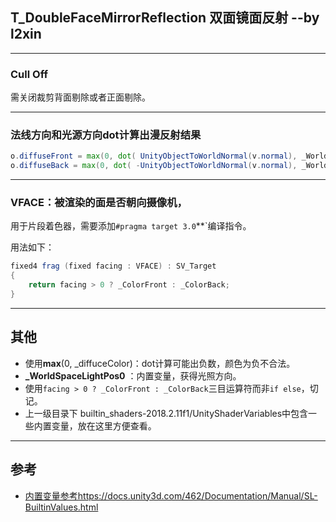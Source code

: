 ## T_DoubleFaceMirrorReflection 双面镜面反射 --by l2xin

---
### Cull Off
需关闭裁剪背面剔除或者正面剔除。

---
### 法线方向和光源方向dot计算出漫反射结果
``` GLSL
o.diffuseFront = max(0, dot( UnityObjectToWorldNormal(v.normal), _WorldSpaceLightPos0.xyz));
o.diffuseBack = max(0, dot( -UnityObjectToWorldNormal(v.normal), _WorldSpaceLightPos0.xyz));
```

---
### VFACE：被渲染的面是否朝向摄像机，
用于片段着色器，需要添加`#pragma target 3.0`**`编译指令。

用法如下：

```GLSL
fixed4 frag (fixed facing : VFACE) : SV_Target
{
    return facing > 0 ? _ColorFront : _ColorBack;
}
```


---
## 其他

* 使用**max**(0, _diffuceColor)：dot计算可能出负数，颜色为负不合法。
* **_WorldSpaceLightPos0** ：内置变量，获得光照方向。
* 使用`facing > 0 ? _ColorFront : _ColorBack`三目运算符而非`if else`，切记。 
* 上一级目录下 builtin_shaders-2018.2.11f1/UnityShaderVariables中包含一些内置变量，放在这里方便查看。

---
## 参考

* [内置变量参考https://docs.unity3d.com/462/Documentation/Manual/SL-BuiltinValues.html](https://docs.unity3d.com/462/Documentation/Manual/SL-BuiltinValues.html)
